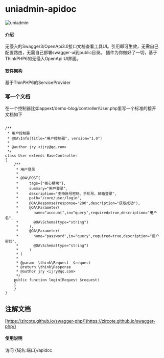# uniadmin-apidoc

![uniadmin](https://vkceyugu.cdn.bspapp.com/VKCEYUGU-f12e1180-fce8-465f-a4cd-9f2da88ca0e6/f5a65bef-756e-4e93-83ee-d47e176976a8.png)

#### 介绍
无侵入的Swagger3/OpenApi3.0接口文档查看工具UI。引用即可生效，无需自己配置路由，无需自己部署swagger-ui到public目录。
插件为你做好了一切，基于ThinkPHP6的无侵入OpenApi UI界面。

#### 软件架构
基于ThinPHP6的ServiceProvider

### 写一个文档
在一个控制器比如appext/demo-blog/controller/User.php里写一个标准的接开文档如下

```

/**
 * 用户控制器
 * @OA\Info(title="用户控制器", version="1.0")
 *
 * @author jry <ijry@qq.com>
 */
class User extends BaseController
{
    /**
     * 用户登录
     * 
     * @OA\POST(
     *     tags={"核心模块"},
     *     summary="用户登录",
     *     description="支持账号密码、手机号、邮箱登录",
     *     path="/core/user/login",
     *     @OA\Response(response="200",description="获取成功"),
     *     @OA\Parameter(
     *       name="account",in="query",required=true,description="用户名",
     *       @OA\Schema(type="string")
     *     ),
     *     @OA\Parameter(
     *       name="password",in="query",required=true,description="用户密码",
     *       @OA\Schema(type="string")
     *     )
     * )
     *
     * @param  \think\Request  $request
     * @return \think\Response
     * @author jry <ijry@qq.com>
     */
    public function login(Request $request)
    {
    }
}
```

## 注解文档

[https://zircote.github.io/swagger-php/](https://zircote.github.io/swagger-php/)


#### 使用说明

访问 {域名:端口}/apidoc




